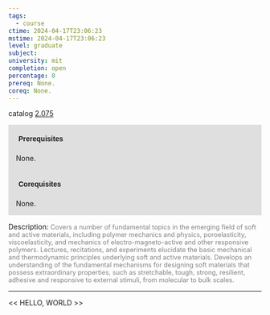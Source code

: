 ```yaml
---
tags:
  - course
ctime: 2024-04-17T23:06:23
mstime: 2024-04-17T23:06:23
level: graduate
subject: 
university: mit
completion: open
percentage: 0
prereq: None.
coreq: None.
---
```


catalog [2.075](http://student.mit.edu/catalog/m2a.html#2.075)

<span style="display: block; padding: 15px; background-color: rgb(100, 100, 100, 0.2);"><font id="m_prereq1850_0" style="display: block; font-family: Arial, sans-serif; font-weight: bold; padding: 5px">Prerequisites</font><br><span id="prereq1850_0">None.</span></span>
<span style="display: block; padding: 15px; background-color: rgb(100, 100, 100, 0.2);"><font id="m_coreq1850_0" style="display: block; font-family: Arial, sans-serif; font-weight: bold; padding: 5px">Corequisites</font><br><span id="coreq1850_0">None.</span></span>

<font style="">Description:</font>
<font style="color: grey; font-size: 0.8rem;">Covers a number of fundamental topics in the emerging field of soft and active materials, including polymer mechanics and physics, poroelasticity, viscoelasticity, and mechanics of electro-magneto-active and other responsive polymers. Lectures, recitations, and experiments elucidate the basic mechanical and thermodynamic principles underlying soft and active materials. Develops an understanding of the fundamental mechanisms for designing soft materials that possess extraordinary properties, such as stretchable, tough, strong, resilient, adhesive and responsive to external stimuli, from molecular to bulk scales.</font>



---

<< HELLO, WORLD >>
